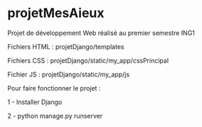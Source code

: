 # projetMesAieux
Projet de développement Web réalisé au premier semestre ING1

Fichiers HTML : projetDjango/templates

Fichiers CSS : projetDjango/static/my_app/cssPrincipal

Fichier JS : projetDjango/static/my_app/js

Pour faire fonctionner le projet :

1 - Installer Django

2 - python manage.py runserver

